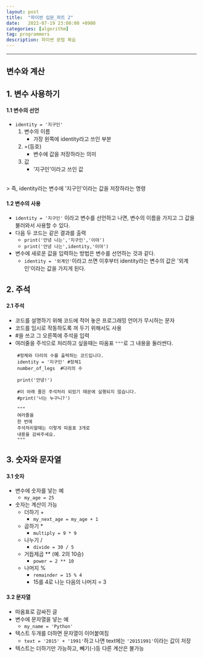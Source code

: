 ```yaml
---
layout: post
title:  "파이썬 입문_파트 2"
date:   2022-07-19 23:00:00 +0900
categories: [algorithm]
tag: programmers
description: 파이썬 문법 복습
---
```


---
## 변수와 계산

## 1. 변수 사용하기
#### 1.1 변수의 선언

- `identity = '지구인'`
    1. 변수의 이름
        - 가장 왼쪽에 identity라고 쓰인 부분
    2. =(등호)
        - 변수에 값을 저장하라는 의미
    3. 값
        - '지구인'이라고 쓰인 값

<br>
> 즉, identity라는 변수에 '지구인'이라는 값을 저장하라는 명령

#### 1.2 변수의 사용
- `identity = '지구인'` 이라고 변수를 선언하고 나면, 변수의 이름을 가지고 그 값을 불러와서 사용할 수 있다.
- 다음 두 코드는 같은 결과를 출력
    - `print('안녕 나는','지구인','이야')`
    - `print('안녕 나는',identity,'이야')`
- 변수에 새로운 값을 입력하는 방법은 변수를 선언하는 것과 같다.
    - `identity = '외계인'`이라고 쓰면 이후부터 identity라는 변수의 값은 '외계인'이라는 값을 가지게 된다.

## 2. 주석
#### 2.1 주석

- 코드를 설명하기 위해 코드에 적어 놓은 프로그래밍 언어가 무시하는 문자
- 코드를 임시로 작동하도록 꺼 두기 위해서도 사용
- #을 쓰고 그 오른쪽에 주석을 입력
- 여러줄을 주석으로 처리하고 싶을때는 따옴표 `"""`로 그 내용을 둘러싼다.

```
    #정체와 다리의 수를 출력하는 코드입니다.
    identity = '지구인' #정체1
    number_of_legs  #다리의 수

    print('안녕!')

    #이 아래 줄은 주석처리 되었기 때문에 실행되지 않습니다.
    #print('너는 누구니?')

    """
    여러줄을
    한 번에
    주석처리할때는 이렇게 따옴표 3개로 
    내용을 감싸주세요.
    """
```

## 3. 숫자와 문자열
#### 3.1 숫자
- 변수에 숫자를 넣는 예
    - `my_age = 25`
- 숫자는 계산이 가능
    - 더하기 +
        - `my_next_age = my_age + 1`
    - 곱하기 *
        - `multiply = 9 * 9`
    - 나누기 /
        - `divide = 30 / 5`
    - 거듭제곱 ** (예. 2의 10승)
        - `power = 2 ** 10`
    - 나머지 %
        - `remainder = 15 % 4`
        - 15를 4로 나눈 다음의 나머지 = 3

#### 3.2 문자열
- 따옴표로 감싸진 글
- 변수에 문자열을 넣는 예
    - `my_name = 'Python'`
- 텍스트 두개를 더하면 문자열이 이어붙여짐
    - `text = '2015' + '1991'`하고 나면 text에는 `'20151991'`이라는 값이 저장
- 텍스트는 더하기만 가능하고, 빼기(-)등 다른 계산은 불가능
